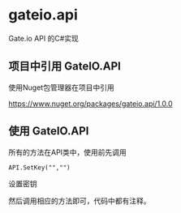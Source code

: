 # gateio.api
Gate.io API 的C#实现

## 项目中引用 GateIO.API

使用Nuget包管理器在项目中引用

https://www.nuget.org/packages/gateio.api/1.0.0

## 使用 GateIO.API

所有的方法在API类中，使用前先调用

```
API.SetKey("","")
```

设置密钥

然后调用相应的方法即可，代码中都有注释。